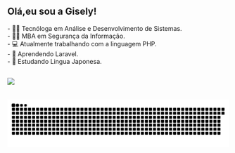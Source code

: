 
## Olá,eu sou a Gisely! 

<div>
 - 🧑‍🎓 Tecnóloga em Análise e Desenvolvimento de Sistemas. </br>
 - 🧑‍🎓 MBA em Segurança da Informação. </br>
 - 💻 Atualmente trabalhando com a linguagem PHP. </br>
 - 📝 Aprendendo Laravel. </br>
 - 📝 Estudando Lingua Japonesa.  </br>
</div>

 ##
 
<div> 
  <a href="https://www.linkedin.com/in/gisely-santos-0a2a44131/" target="_blank"><img src="https://img.shields.io/badge/-LinkedIn-%230077B5?style=for-the-badge&logo=linkedin&logoColor=white" target="_blank"></a> 
</div> 
  
 ##
  
<div> 
  
   ![Snake animation](https://github.com/giselybefore/giselybefore/blob/output/github-contribution-grid-snake.svg)
  
</div>
